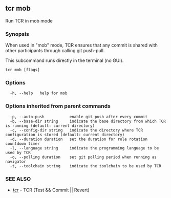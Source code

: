 ## tcr mob

Run TCR in mob mode

### Synopsis


When used in "mob" mode, TCR ensures that any commit
is shared with other participants through calling git push-pull.

This subcommand runs directly in the terminal (no GUI).

```
tcr mob [flags]
```

### Options

```
  -h, --help   help for mob
```

### Options inherited from parent commands

```
  -p, --auto-push           enable git push after every commit
  -b, --base-dir string     indicate the base directory from which TCR is running (default: current directory)
  -c, --config-dir string   indicate the directory where TCR configuration is stored (default: current directory)
  -d, --duration duration   set the duration for role rotation countdown timer
  -l, --language string     indicate the programming language to be used by TCR
  -o, --polling duration    set git polling period when running as navigator
  -t, --toolchain string    indicate the toolchain to be used by TCR
```

### SEE ALSO

* [tcr](tcr.md)	 - TCR (Test && Commit || Revert)

